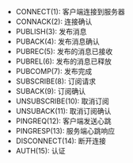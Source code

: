- CONNECT(1): 客户端连接到服务器
- CONNACK(2): 连接确认
- PUBLISH(3): 发布消息
- PUBACK(4): 发布消息确认
- PUBREC(5): 发布的消息已接收
- PUBREL(6): 发布的消息已释放
- PUBCOMP(7): 发布完成
- SUBSCRIBE(8): 订阅请求
- SUBACK(9): 订阅确认
- UNSUBSCRIBE(10): 取消订阅
- UNSUBACK(11): 取消订阅确认
- PINGREQ(12): 客户端发送心跳
- PINGRESP(13): 服务端心跳响应
- DISCONNECT(14): 断开连接
- AUTH(15): 认证